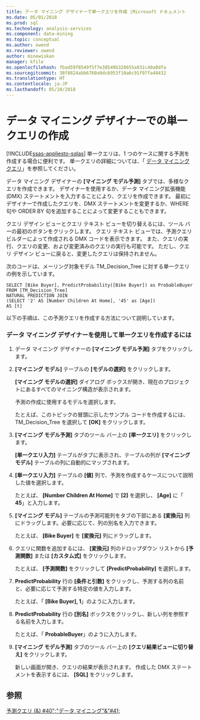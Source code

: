 ```yaml
---
title: データ マイニング デザイナーで単一クエリを作成 |Microsoft ドキュメント
ms.date: 05/01/2018
ms.prod: sql
ms.technology: analysis-services
ms.component: data-mining
ms.topic: conceptual
ms.author: owend
ms.reviewer: owend
author: minewiskan
manager: kfile
ms.openlocfilehash: fbad59f8549f5f7e38549b328655a931c40a8dfa
ms.sourcegitcommit: 38f8824abb6760a9dc6953f10a6c91f97fa48432
ms.translationtype: HT
ms.contentlocale: ja-JP
ms.lasthandoff: 05/10/2018
---
```

# <a name="create-a-singleton-query-in-the-data-mining-designer"></a>データ マイニング デザイナーでの単一クエリの作成
[!INCLUDE[ssas-appliesto-sqlas](../../includes/ssas-appliesto-sqlas.md)]
  単一クエリは、1 つのケースに関する予測を作成する場合に便利です。 単一クエリの詳細については、「 [データ マイニング クエリ](../../analysis-services/data-mining/data-mining-queries.md)」を参照してください。  
  
 データ マイニング デザイナーの **[マイニング モデル予測]** タブでは、多様なクエリを作成できます。 デザイナーを使用するか、データ マイニング拡張機能 (DMX) ステートメントを入力することにより、クエリを作成できます。 最初にデザイナーで作成したクエリを、DMX ステートメントを変更するか、WHERE 句や ORDER BY 句を追加することによって変更することもできます。  
  
 クエリ デザイン ビューとクエリ テキスト ビューを切り替えるには、ツール バーの最初のボタンをクリックします。 クエリ テキスト ビューでは、予測クエリ ビルダーによって作成される DMX コードを表示できます。 また、クエリの実行、クエリの変更、および変更済みのクエリの実行も可能です。 ただし、クエリ デザイン ビューに戻ると、変更したクエリは保持されません。  
  
 次のコードは、メーリング対象モデル TM_Decision_Tree に対する単一クエリの例を示しています。  
  
```  
SELECT [Bike Buyer], PredictProbability([Bike Buyer]) as ProbableBuyer  
FROM [TM_Decision_Tree]  
NATURAL PREDICTION JOIN  
(SELECT '2' AS [Number Children At Home], '45' as [Age])  
AS [t]  
```  
  
 以下の手順は、この予測クエリを作成する方法について説明しています。  
  
### <a name="to-create-a-singleton-query-by-using-the-data-mining-designer"></a>データ マイニング デザイナーを使用して単一クエリを作成するには  
  
1.  データ マイニング デザイナーの **[マイニング モデル予測]** タブをクリックします。  
  
2.  **[マイニング モデル]** テーブルの **[モデルの選択]** をクリックします。  
  
     **[マイニング モデルの選択]** ダイアログ ボックスが開き、現在のプロジェクトにあるすべてのマイニング構造が表示されます。  
  
     予測の作成に使用するモデルを選択します。  
  
     たとえば、このトピックの冒頭に示したサンプル コードを作成するには、TM_Decision_Tree を選択して **[OK]** をクリックします。  
  
3.  **[マイニング モデル予測]** タブのツール バー上の **[単一クエリ]** をクリックします。  
  
     **[単一クエリ入力]** テーブルがタブに表示され、テーブルの列が **[マイニング モデル]** テーブルの列に自動的にマップされます。  
  
4.  **[単一クエリ入力]** テーブルの **[値]** 列で、予測を作成するケースについて説明した値を選択します。  
  
     たとえば、 **[Number Children At Home]** で **[2]** を選択し、 **[Age]** に「 **45**」と入力します。  
  
5.  **[マイニング モデル]** テーブルの予測可能列をタブの下部にある **[変換元]** 列にドラッグします。必要に応じて、列の別名を入力できます。  
  
     たとえば、 **[Bike Buyer]** を **[変換元]** 列にドラッグします。  
  
6.  クエリに関数を追加するには、 **[変換元]** 列のドロップダウン リストから **[予測関数]** または **[カスタム式]** をクリックします。  
  
     たとえば、 **[予測関数]** をクリックして **[PredictProbability]** を選択します。  
  
7.  **PredictProbability** 行の **[条件と引数]** をクリックし、予測する列の名前と、必要に応じて予測する特定の値を入力します。  
  
     たとえば、「 **[Bike Buyer], 1**」のように入力します。  
  
8.  **PredictProbability** 行の **[別名]** ボックスをクリックし、新しい列を参照する名前を入力します。  
  
     たとえば、「 **ProbableBuyer**」のように入力します。  
  
9. **[マイニング モデル予測]** タブのツール バー上の **[クエリ結果ビューに切り替え]** をクリックします。  
  
     新しい画面が開き、クエリの結果が表示されます。 作成した DMX ステートメントを表示するには、 **[SQL]** をクリックします。  
  
## <a name="see-also"></a>参照  
 [予測クエリ (&) #40";"データ マイニング"&"#41;](../../analysis-services/data-mining/prediction-queries-data-mining.md)  
  
  
